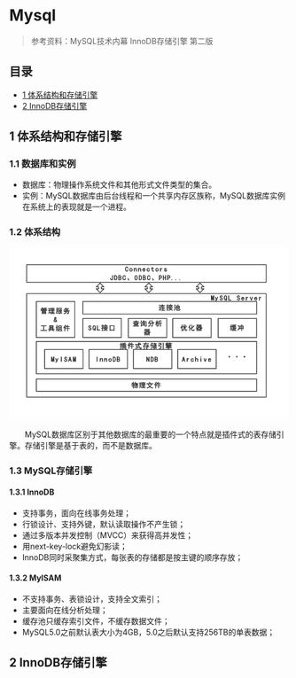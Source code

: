 # Mysql

>参考资料：MySQL技术内幕 InnoDB存储引擎 第二版

## 目录

* [1 体系结构和存储引擎](#1-体系结构和存储引擎)
* [2 InnoDB存储引擎](#2-InnoDB存储引擎)

## 1 体系结构和存储引擎

### 1.1 数据库和实例

* 数据库：物理操作系统文件和其他形式文件类型的集合。
* 实例：MySQL数据库由后台线程和一个共享内存区族称，MySQL数据库实例在系统上的表现就是一个进程。

### 1.2 体系结构

![体系结构](./img/m01.jpg)

&emsp;&emsp;MySQL数据库区别于其他数据库的最重要的一个特点就是插件式的表存储引擎。存储引擎是基于表的，而不是数据库。

### 1.3 MySQL存储引擎

#### 1.3.1 InnoDB

* 支持事务，面向在线事务处理；
* 行锁设计、支持外键，默认读取操作不产生锁；
* 通过多版本并发控制（MVCC）来获得高并发性；
* 用next-key-lock避免幻影读；
* InnoDB同时采聚集方式，每张表的存储都是按主键的顺序存放；

#### 1.3.2 MyISAM

* 不支持事务、表锁设计，支持全文索引；
* 主要面向在线分析处理；
* 缓存池只缓存索引文件，不缓存数据文件；
* MySQL5.0之前默认表大小为4GB，5.0之后默认支持256TB的单表数据；

## 2 InnoDB存储引擎